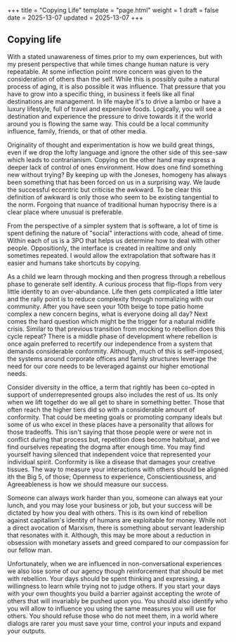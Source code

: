 +++
title = "Copying Life"
template = "page.html"
weight = 1
draft = false
date = 2025-13-07
updated = 2025-13-07
+++

## Copying life

With a stated unawareness of times prior to my own experiences, but with my present perspective that while times change human nature is very repeatable.
At some inflection point more concern was given to the consideration of others than the self. While this is possibly quite a natural process of aging,
it is also possible it was influence. That pressure that you have to grow into a specific thing, in business it feels like all final destinations are
management. In life maybe it's to drive a lambo or have a luxury lifestyle, full of travel and expensive foods. Logically, you will see a destination
and experience the pressure to drive towards it if the world around you is flowing the same way. This could be a local community influence, family,
friends, or that of other media.

Originality of thought and experimentation is how we build great things, even if we drop the lofty language and ignore the other side of this see-saw
which leads to contrarianism. Copying on the other hand may express a deeper lack of control of ones environment. How does one find something new
without trying? By keeping up with the Joneses, homogeny has always been something that has been forced on us in a surprising way. We laude the
successful eccentric but criticise the awkward. To be clear this definition of awkward is only those who seem to be existing tangential to the norm.
Forgoing that nuance of traditional human hypocrisy there is a clear place where unusual is preferable.

From the perspective of a simpler system that is software, a lot of time is spent defining the nature of "social" interactions with code, ahead of time.
Within each of us is a 3PO that helps us determine how to deal with other people. Oppositionly, the interface is created in realtime and only sometimes
repeated. I would allow the extrapolation that software has it easier and humans take shortcuts by copying.

As a child we learn through mocking and then progress through a rebellous phase to generate self identity. A curious process that flip-flops from very little
identity to an over-abundance. Life then gets complicated a little later and the rally point is to reduce complexity through normalizing with our community.
After you have seen your 10th beige to tope patio home complex a new concern begins, what is everyone doing all day? Next comes the hard question which
might be the trigger for a natural midlife crisis. Similar to that previous transition from mocking to rebellion does this cycle repeat? There is a middle
phase of development where rebellion is once again preferred to recertify our independence from a system that demands considerable conformity. Although,
much of this is self-imposed, the systems around corporate offices and family structures leverage the need for our core needs to be leveraged against our
higher emotional needs.

Consider diversity in the office, a term that rightly has been co-opted in support of underrepresented groups also includes the rest of us. Its only when we
lift together do we all get to share in something better. Those that often reach the higher tiers did so with a considerable amount of conformity. That could be
meeting goals or promoting company ideals but some of us who excel in these places have a personality that allows for those tradeoffs. This isn't saying that
those people were or were not in conflict during that process but, repetition does become habitual, and we find ourselves repeating the dogma after enough time.
You may find yourself having silenced that independent voice that represented your individual spirit. Conformity is like a disease that damages your creative
tissues. The way to measure your interactions with others should be aligned ith the Big 5, of those; Openness to experience, Conscientiousness, and Agreeableness
is how we should measure our success.

Someone can always work harder than you, someone can always eat your lunch, and you may lose your business or job, but your success will be dictated by how you
deal with others. This is its own kind of rebellion against capitalism's identity of humans are exploitable for money. While not a direct avocation of Marxism,
there is something about servant leadership that resonates with it. Although, this may be more about a reduction in obsession with monetary assets and greed
compared to our compassion for our fellow man.

Unfortunately, when we are influenced in non-conversational experiences we also lose some of our agency though reinforcement that should be met with rebellion.
Your days should be spent thinking and expressing, a willingness to learn while trying not to judge others. If you start your days with your own thoughts
you build a barrier against accepting the wrote of others that will invariably be pushed upon you. You should also identify who you will allow to influence you
using the same measures you will use for others. You should refuse those who do not meet them, in a world where dialogs are rarer you must save your time,
control your inputs and expand your outputs.
